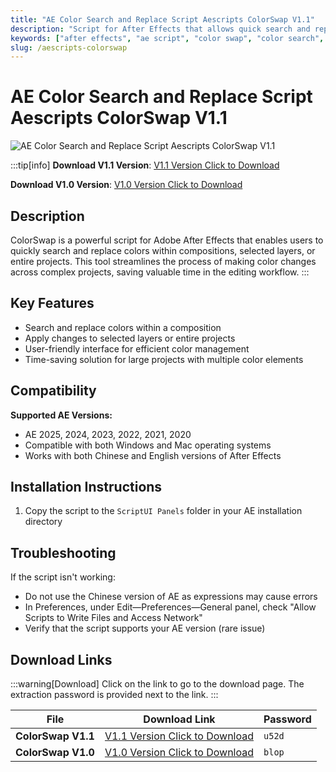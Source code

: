 ```yaml
---
title: "AE Color Search and Replace Script Aescripts ColorSwap V1.1"
description: "Script for After Effects that allows quick search and replace of colors within compositions or entire projects"
keywords: ["after effects", "ae script", "color swap", "color search", "color replace", "animation", "motion graphics", "visual effects", "aescripts"]
slug: /aescripts-colorswap
---
```

<!--Above is Setting Part-generate depend on content meet Google Seo, you need to balance automation efficiency with Google’s core ranking factors—especially E-E-A-T (Experience, Expertise, Authoritativeness, Trustworthiness), -->

<!--First Part-This is Title -->
# AE Color Search and Replace Script Aescripts ColorSwap V1.1

<!--Second Part-This is First Banner -->
![AE Color Search and Replace Script Aescripts ColorSwap V1.1](https://www.gfxcamp.com/wp-content/uploads/2022/12/ColorSwap.jpg)

:::tip[info]
**Download V1.1 Version**: [V1.1 Version Click to Download](https://pan.baidu.com/s/1uMqmD4UH5hC5CYFHKdG2Sw?pwd=u52d)

**Download V1.0 Version**: [V1.0 Version Click to Download](https://pan.baidu.com/s/1PU2fGHMmh-hHiX5_Iv3a3g?pwd=blop)

## Description

ColorSwap is a powerful script for Adobe After Effects that enables users to quickly search and replace colors within compositions, selected layers, or entire projects. This tool streamlines the process of making color changes across complex projects, saving valuable time in the editing workflow.
:::

## Key Features

- Search and replace colors within a composition
- Apply changes to selected layers or entire projects
- User-friendly interface for efficient color management
- Time-saving solution for large projects with multiple color elements

## Compatibility

**Supported AE Versions:**
- AE 2025, 2024, 2023, 2022, 2021, 2020
- Compatible with both Windows and Mac operating systems
- Works with both Chinese and English versions of After Effects

## Installation Instructions

1. Copy the script to the `ScriptUI Panels` folder in your AE installation directory

## Troubleshooting

If the script isn't working:

- Do not use the Chinese version of AE as expressions may cause errors
- In Preferences, under Edit—Preferences—General panel, check "Allow Scripts to Write Files and Access Network"
- Verify that the script supports your AE version (rare issue)

<!-- The Last Part-Download -->
## Download Links
:::warning[Download]
Click on the link to go to the download page. The extraction password is provided next to the link.
:::

| File                       | Download Link                                                              | Password |
| -------------------------- | -------------------------------------------------------------------------- | -------- |
| **ColorSwap V1.1**         | [V1.1 Version Click to Download](https://pan.baidu.com/s/1uMqmD4UH5hC5CYFHKdG2Sw?pwd=u52d) | `u52d`   |
| **ColorSwap V1.0**         | [V1.0 Version Click to Download](https://pan.baidu.com/s/1PU2fGHMmh-hHiX5_Iv3a3g?pwd=blop) | `blop`   |